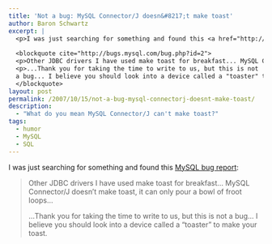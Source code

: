 ```yaml
---
title: 'Not a bug: MySQL Connector/J doesn&#8217;t make toast'
author: Baron Schwartz
excerpt: |
  <p>I was just searching for something and found this <a href="http://bugs.mysql.com/bug.php?id=2">MySQL bug report</a>:</p>
  
  <blockquote cite="http://bugs.mysql.com/bug.php?id=2">
  <p>Other JDBC drivers I have used make toast for breakfast... MySQL Connector/J doesn't make toast, it can only pour a bowl of froot loops...</p>
  <p>...Thank you for taking the time to write to us, but this is not
  a bug... I believe you should look into a device called a "toaster" to make your toast.</p>
  </blockquote>
layout: post
permalink: /2007/10/15/not-a-bug-mysql-connectorj-doesnt-make-toast/
description:
  - "What do you mean MySQL Connector/J can't make toast?"
tags:
  - humor
  - MySQL
  - SQL
---
```

I was just searching for something and found this [MySQL bug report][1]:

<blockquote cite="http://bugs.mysql.com/bug.php?id=2">
  <p>
    Other JDBC drivers I have used make toast for breakfast&#8230; MySQL Connector/J doesn&#8217;t make toast, it can only pour a bowl of froot loops&#8230;
  </p>
  
  <p>
    &#8230;Thank you for taking the time to write to us, but this is not a bug&#8230; I believe you should look into a device called a &#8220;toaster&#8221; to make your toast.
  </p>
</blockquote>

 [1]: http://bugs.mysql.com/bug.php?id=2